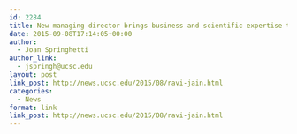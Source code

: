 ```yaml
---
id: 2284
title: New managing director brings business and scientific expertise to the Genomics Institute
date: 2015-09-08T17:14:05+00:00
author:
  - Joan Springhetti
author_link:
  - jspringh@ucsc.edu
layout: post
link_post: http://news.ucsc.edu/2015/08/ravi-jain.html
categories:
  - News
format: link
link_post: http://news.ucsc.edu/2015/08/ravi-jain.html
---
```


